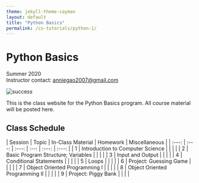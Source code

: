 ```yaml
---
theme: jekyll-theme-cayman
layout: default
title: "Python Basics"
permalink: /cs-tutorials/python-1/
---
```


# Python Basics
Summer 2020  
Instructor contact: anniegao2007@gmail.com

![success](https://i.pinimg.com/originals/dc/ab/22/dcab22f4cfd2c666ecc0352d25647132.jpg)
  
This is the class website for the Python Basics program. All course material will be posted here.

## Class Schedule

| Session | Topic | In-Class Material | Homework | Miscellaneous |
| :---:                      | :---:                   | :---:   | :--:              | :---:    | :---:         |
| 1 | Introduction to Computer Science | | | |
| 2 | Basic Program Structure; Variables | | | |
| 3 | Input and Output | | | |
| 4 | Conditional Statements | | | |
| 5 | Loops | | | |
| 6 | Project: Guessing Game | | | |
| 7 | Object Oriented Programming I | | | |
| 8 | Object Oriented Programming II | | | |
| 9 | Project: Piggy Bank | | | |